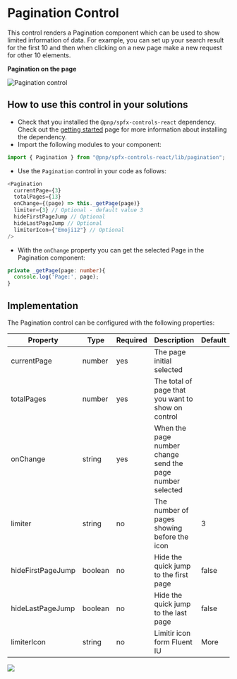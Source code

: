 # Pagination Control

This control renders a Pagination component which can be used to show limited information of data. For example, you can set up your search result for the first 10 and then when clicking on a new page make a new request for other 10 elements.   

**Pagination on the page**

![Pagination control](../assets/Pagination.gif)


## How to use this control in your solutions

- Check that you installed the `@pnp/spfx-controls-react` dependency. Check out the [getting started](../../#getting-started) page for more information about installing the dependency.
- Import the following modules to your component:

```typescript
import { Pagination } from "@pnp/spfx-controls-react/lib/pagination";
```

- Use the `Pagination` control in your code as follows:

```typescript
<Pagination
  currentPage={3}
  totalPages={13} 
  onChange={(page) => this._getPage(page)}
  limiter={3} // Optional - default value 3
  hideFirstPageJump // Optional
  hideLastPageJump // Optional
  limiterIcon={"Emoji12"} // Optional
/>
```

- With the `onChange` property you can get the selected Page in the Pagination component:

```typescript
private _getPage(page: number){
  console.log('Page:', page);
}
```

## Implementation

The Pagination control can be configured with the following properties:

| Property | Type | Required | Description | Default |
| ---- | ---- | ---- | ---- | ---- |
| currentPage | number | yes | The page initial selected | |
| totalPages | number | yes | The total of page that you want to show on control |  |
| onChange | string | yes| When the page number change send the page number selected |  |
| limiter | string | no | The number of pages showing before the icon | 3 |
| hideFirstPageJump | boolean | no | Hide the quick jump to the first page | false |
| hideLastPageJump | boolean | no | Hide the quick jump to the last page | false |
| limiterIcon | string | no | Limitir icon form Fluent IU | More |

![](https://telemetry.sharepointpnp.com/sp-dev-fx-controls-react/wiki/controls/Pagination)
